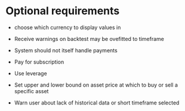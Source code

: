 # Optional requirements

- choose which currency to display values in

- Receive warnings on backtest may be ovefitted to timeframe

- System should not itself handle payments

- Pay for subscription

- Use leverage

- Set upper and lower bound on asset price at which to buy or sell a specific asset

- Warn user about lack of historical data or short timeframe selected

